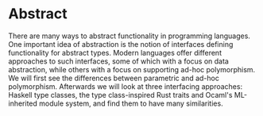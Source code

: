 # Abstract

There are many ways to abstract functionality in programming languages. One important idea of abstraction is the notion of interfaces defining functionality for abstract types. Modern languages offer different approaches to such interfaces, some of which with a focus on data abstraction, while others with a focus on supporting ad-hoc polymorphism. We will first see the differences between parametric and ad-hoc polymorphism. Afterwards we will look at three interfacing approaches: Haskell type classes, the type class-inspired Rust traits and Ocaml's ML-inherited module system, and find them to have many similarities.

